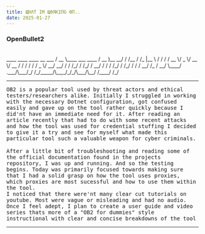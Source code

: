 ```yaml
---
title: ЩΉΛƬ IM ЩӨЯKIПG ӨП..
date: 2025-01-27
---
```


### OpenBullet2 
<no shade> 
<br> 
   ____                   ____        ____     __     ___ 
  / __ \____  ___  ____  / __ )__  __/ / /__  / /_   |__ \
 / / / / __ \/ _ \/ __ \/ __  / / / / / / _ \/ __/   __/ /
/ /_/ / /_/ /  __/ / / / /_/ / /_/ / / /  __/ /_    / __/ 
\____/ .___/\___/_/ /_/_____/\__,_/_/_/\___/\__/   /____/ 
    /_/                                                                            
<br>
<hr noshade>
<tt>OB2 is a popular tool used by threat actors and ethical testers/researchers alike. Initially I struggled in working with the necessary Dotnet configuration, got confused easily and gave up on the tool rather quickly because I did'nt have an immediate need for it. After reading an article recently that had to do with some recent attacks and how the tool was used for credential stuffing I decided to give it a try and see for myself what made this particular tool such a valuable weapon for cyber criminals.</tt><br>
<br>
<tt>After a little bit of troubleshooting and reading some of the official documentation found in the projects repository, I was up and running. And so the testing begins. Today was primarily focused towards making sure that I had a solid grasp on how the tool uses proxies, which proxies are most sucessful and how to use them within the tool.</tt>
<br>
<tt>I noticed that there were'nt many clear cut tutorials on youtube. Most were vague or misleading and had no audio. Once I feel adept, I plan to create a user guide and video series thats more of a "OB2 for dummies" style instructional with clear and concise breakdowns of the tool</tt><br>
<hr noshade>




